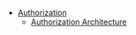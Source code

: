 - [Authorization](/security/authorization/README.md)
  - [Authorization Architecture](/security/authorization/authz-arch/README.md)
